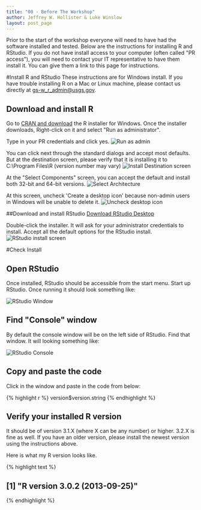 ```yaml
---
title: "00 - Before The Workshop"
author: Jeffrey W. Hollister & Luke Winslow
layout: post_page
---
```


Prior to the start of the workshop everyone will need to have had the software 
installed and tested.  Below are the instructions for installing R and RStudio. 
If you do not have install access to your computer (often called "PR access"), 
you will need to contact your IT representative to have them install it. You can 
give them a link to this page for instructions.

#Install R and RStudio
These instructions are for Windows install. If you have trouble installing R on a Mac or Linux machine, 
please contact us directly at [gs-w_r_admin@usgs.gov](mailto:gs-w_r_admin@usgs.gov).

## Download and install R
Go to [CRAN and download](http://cran.rstudio.com/bin/windows/base/) the R installer for Windows. 
Once the installer downloads, Right-click on it and select "Run as administrator". 

Type in your PR credentials and click yes.
![Run as admin](/introR/figure/install_open_as_admin.png)

You can click next through the standard dialogs and accept most defaults. But at the destination
screen, please verify that it is installing it to C:\Program Files\R (version number may vary)
![Install Destination screen](/introR/figure/install_destination.png)

At the "Select Components" screen, you can accept the default and install both 32-bit and 64-bit versions.
![Select Architecture](/introR/figure/install_arch_window.png)

At this screen, uncheck 'Create a desktop icon' because non-admin users in Windows will be unable to delete it.
![Uncheck desktop icon](/introR/figure/install_tasks.png)


##Download and install RStudio
[Download RStudio Desktop](http://www.rstudio.com/products/rstudio/download/)

Double-click the installer. It will ask for your administrator credentials to install. 
Accept all the default options for the RStudio install.
![RStudio install screen](/introR/figure/install_rstudio.png)

#Check Install

## Open RStudio
Once installed, RStudio should be accessible from the start menu.  Start up RStudio.  Once running it should look something like:

![RStudio Window](/introR/figure/rstudio.png)

## Find "Console" window
By default the console window will be on the left side of RStudio.  Find that window.  It will looking something like:  

![RStudio Console](/introR/figure/rstudio_console.png)

## Copy and paste the code
Click in the window and paste in the code from below:


{% highlight r %}
version$version.string
{% endhighlight %}

## Verify your installed R version
It should be of version 3.1.X (where X can be any number) or higher. 
3.2.X is fine as well. If you have an older version, please install the newest version 
using the instructions above.

Here is what my R version looks like.

{% highlight text %}
## [1] "R version 3.0.2 (2013-09-25)"
{% endhighlight %}



